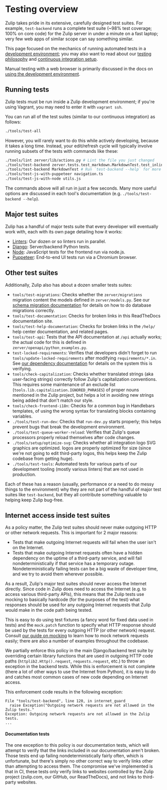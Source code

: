 # Testing overview

Zulip takes pride in its extensive, carefully designed test suites.
For example, `test-backend` runs a complete test suite (~98% test
coverage; 100% on core code) for the Zulip server in under a minute on
a fast laptop; very few web apps of similar scope can say something
similar.

This page focused on the mechanics of running automated tests in a
[development environment](../development/overview.md); you may also
want to read about our [testing philosophy](../testing/philosophy.md)
and [continuous integration
setup](../testing/continuous-integration.md).

Manual testing with a web browser is primarily discussed in the docs
on [using the development environment](../development/using.md).

## Running tests

Zulip tests must be run inside a Zulip development environment; if
you're using Vagrant, you may need to enter it with `vagrant ssh`.

You can run all of the test suites (similar to our continuous integration)
as follows:

```bash
./tools/test-all
```

However, you will rarely want to do this while actively developing,
because it takes a long time. Instead, your edit/refresh cycle will
typically involve running subsets of the tests with commands like these:

```bash
./tools/lint zerver/lib/actions.py # Lint the file you just changed
./tools/test-backend zerver.tests.test_markdown.MarkdownTest.test_inline_youtube
./tools/test-backend MarkdownTest # Run `test-backend --help` for more options
./tools/test-js-with-puppeteer navigation.ts
./tools/test-js-with-node utils.js
```

The commands above will all run in just a few seconds. Many more
useful options are discussed in each tool's documentation (e.g.
`./tools/test-backend --help`).

## Major test suites

Zulip has a handful of major tests suite that every developer will
eventually work with, each with its own page detailing how it works:

- [Linters](../testing/linters.md): Our dozen or so linters run in parallel.
- [Django](../testing/testing-with-django.md): Server/backend Python tests.
- [Node](../testing/testing-with-node.md): JavaScript tests for the
  frontend run via node.js.
- [Puppeteer](../testing/testing-with-puppeteer.md): End-to-end
  UI tests run via a Chromium browser.

## Other test suites

Additionally, Zulip also has about a dozen smaller tests suites:

- `tools/test-migrations`: Checks whether the `zerver/migrations`
  migration content the models defined in `zerver/models.py`. See our
  [schema migration documentation](../subsystems/schema-migrations.md)
  for details on how to do database migrations correctly.
- `tools/test-documentation`: Checks for broken links in this
  ReadTheDocs documentation site.
- `tools/test-help-documentation`: Checks for broken links in the
  `/help/` help center documentation, and related pages.
- `tools/test-api`: Tests that the API documentation at `/api`
  actually works; the actual code for this is defined in
  `zerver/openapi/python_examples.py`.
- `test-locked-requirements`: Verifies that developers didn't forget
  to run `tools/update-locked-requirements` after modifying
  `requirements/*.in`. See
  [our dependency documentation](../subsystems/dependencies.md) for
  details on the system this is verifying.
- `tools/check-capitalization`: Checks whether translated strings (aka
  user-facing strings) correctly follow Zulip's capitalization
  conventions. This requires some maintenance of an exclude list
  (`tools.lib.capitalization.IGNORED_PHRASES`) of proper nouns
  mentioned in the Zulip project, but helps a lot in avoiding new
  strings being added that don't match our style.
- `tools/check-frontend-i18n`: Checks for a common bug in Handlebars
  templates, of using the wrong syntax for translating blocks
  containing variables.
- `./tools/test-run-dev`: Checks that `run-dev.py` starts properly;
  this helps prevent bugs that break the development environment.
- `./tools/test-queue-worker-reload`: Verifies that Zulip's queue
  processors properly reload themselves after code changes.
- `./tools/setup/optimize-svg`: Checks whether all integration logo SVG
  graphics are optimized.
  logos are properly optimized for size (since we're not going to edit
  third-party logos, this helps keep the Zulip codebase from getting huge).
- `./tools/test-tools`: Automated tests for various parts of our
  development tooling (mostly various linters) that are not used in
  production.

Each of these has a reason (usually, performance or a need to do messy
things to the environment) why they are not part of the handful of
major test suites like `test-backend`, but they all contribute
something valuable to helping keep Zulip bug-free.

## Internet access inside test suites

As a policy matter, the Zulip test suites should never make outgoing
HTTP or other network requests. This is important for 2 major
reasons:

- Tests that make outgoing Internet requests will fail when the user
  isn't on the Internet.
- Tests that make outgoing Internet requests often have a hidden
  dependency on the uptime of a third-party service, and will fail
  nondeterministically if that service has a temporary outage.
  Nondeterministically failing tests can be a big waste of
  developer time, and we try to avoid them wherever possible.

As a result, Zulip's major test suites should never access the
Internet directly. Since code in Zulip does need to access the
Internet (e.g. to access various third-party APIs), this means that
the Zulip tests use mocking to basically hardcode (for the purposes of
the test) what responses should be used for any outgoing Internet
requests that Zulip would make in the code path being tested.

This is easy to do using test fixtures (a fancy word for fixed data
used in tests) and the `mock.patch` function to specify what HTTP
response should be used by the tests for every outgoing HTTP (or other
network) request. Consult
[our guide on mocking](../testing/testing-with-django.html#zulip-mocking-practices) to
learn how to mock network requests easily; there are also a number of
examples throughout the codebase.

We partially enforce this policy in the main Django/backend test suite
by overriding certain library functions that are used in outgoing HTTP
code paths (`httplib2.Http().request`, `requests.request`, etc.) to
throw an exception in the backend tests. While this is enforcement is
not complete (there a lot of other ways to use the Internet from
Python), it is easy to do and catches most common cases of new code
depending on Internet access.

This enforcement code results in the following exception:

```pytb
File "tools/test-backend", line 120, in internet_guard
  raise Exception("Outgoing network requests are not allowed in the Zulip tests."
Exception: Outgoing network requests are not allowed in the Zulip tests.
...
```

#### Documentation tests

The one exception to this policy is our documentation tests, which
will attempt to verify that the links included in our documentation
aren't broken. Those tests end up failing nondeterministically fairly
often, which is unfortunate, but there's simply no other correct way
to verify links other than attempting to access them. The compromise
we've implemented is that in CI, these tests only verify links to
websites controlled by the Zulip project (zulip.com, our GitHub,
our ReadTheDocs), and not links to third-party websites.
